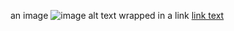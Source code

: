 an image
![image alt text](https://example.com/link-to-image)
wrapped in a link
[link text](https://example.com/my-link "link title")
